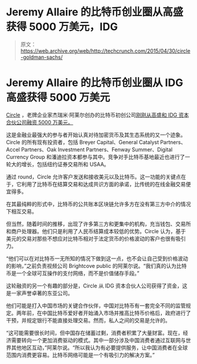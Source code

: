 # Jeremy Allaire 的比特币创业圈从高盛获得 5000 万美元，IDG 

> 原文：<https://web.archive.org/web/http://techcrunch.com/2015/04/30/circle-goldman-sachs/>

# Jeremy Allaire 的比特币创业圈从 IDG 高盛获得 5000 万美元

[Circle](https://web.archive.org/web/20230131060704/https://www.circle.com/en) ，老牌企业家杰瑞米·阿莱尔创办的比特币初创公司[刚刚从高盛和 IDG 资本合伙公司融资 5000 万美元。](https://web.archive.org/web/20230131060704/http://blog.circle.com/2015/04/29/new-circle-investors-new-us-dollar-account-features-china-horizons/)

这是金融业最强大的参与者开始认真对待加密货币及其生态系统的又一个迹象。Circle 的所有现有投资者，包括 Breyer Capital、General Catalyst Partners、Accel Partners、Oak Investment Partners、Fenway Summer、Digital Currency Group 和潘迪拉资本都参与其中。竞争对手比特币基地最近也进行了一轮大的增长，包括纽约证券交易所和 USAA。

通过 round，Circle 允许客户发送和接收美元以及比特币。这一功能的关键点在于，它利用了比特币在结算交易和达成共识方面的承诺，比传统的在线金融交易便宜得多。

在其最纯粹的形式中，比特币的公共账本区块链允许多方在没有第三方中介的情况下相互交易。

但当然，随着时间的推移，出现了许多第三方和更集中的机构，充当钱包、交易所和商户处理器。他们只是利用了人民币结算成本较低的优势。Circle 认为，基于美元的交易对那些不想应对比特币相对于法定货币的价格波动的客户也很有吸引力。

“他们可以在对比特币一无所知的情况下做到这一点，也不会让自己受到价格波动的影响，”之前负责视频公司 Brightcove public 的阿莱尔说。“我们真的认为比特币是一个全球可互操作的支付网络，而不是价值储存手段。”

这轮融资的另一个有趣的部分是，Circle 从 IDG 资本合伙人公司获得了资金，这是一家声誉卓著的东亚公司。

他们可能是打入中国市场的关键合作伙伴，中国对比特币有一套完全不同的监管规定。两年前，在中国比特币爱好者开始涌入市场并推高比特币价格后，政府进行了干预，并规定银行不能直接处理交易。然而，私人之间的交易是允许的。

“这可能需要很长时间，但中国存在储蓄过剩，消费者积累了大量财富。现在，经济需要转向一个更加消费驱动的模式。其中一部分涉及中国消费者通过互联网与世界其他地区互动，”阿莱尔说。“所以我认为有必要提供服务，让中国消费者在全球范围内消费更容易。比特币网络可能是一个有吸引力的解决方案。”